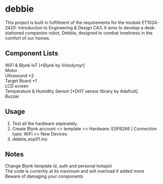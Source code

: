 # debbie
This project is built in fulfillment of the requirements for the module ET1024-2420: Introduction to Engineering &amp; Design CA3. 
It aims to develop a desk-stationed companion robot, Debbie, designed to combat loneliness in the comfort of our homes.

## Component Lists
WiFi & Blynk IoT [*Blynk by Volodymyr]  
Motor  
Ultrasound *2  
Target Board *1  
LCD screen  
Temperature & Humidity Sensor [*DHT sensor library by Adafruit]  
Buzzer  

## Usage
1) Test all the hardware seperately.  
2) Create Blynk account >> template >> Hardware: ESP8266 | Connection type: WiFi >> New Devices  
3) debbie_esp01.ino  

## Notes
Change Blynk template id, auth and personal hotspot  
The code is currently at its maximum and will overload if added more  
Beware of damaging your components  






